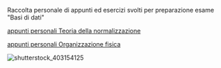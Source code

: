 Raccolta personale di appunti ed esercizi svolti per preparazione esame "Basi di dati"

[appunti personali Teoria della normalizzazione](https://github.com/CarloDaRomadev/Database/files/14351193/appunti.teoria.della.normalizzazione.pdf)

[appunti personali Organizzazione fisica](https://github.com/CarloDaRomadev/Database/files/14363192/appunti.Organizzazione.fisica.pdf)


![shutterstock_403154125](https://github.com/CarloDaRomadev/Database/assets/135441131/15a336f4-014a-4d40-860a-fda1fd3a516d)
